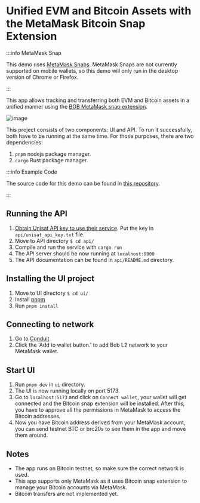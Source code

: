 # Unified EVM and Bitcoin Assets with the MetaMask Bitcoin Snap Extension

:::info MetaMask Snap

This demo uses [MetaMask Snaps](https://metamask.io/snaps/). MetaMask Snaps are not currently supported on mobile wallets, so this demo will only run in the desktop version of Chrome or Firefox.

:::

This app allows tracking and transferring both EVM and Bitcoin assets in a unified manner using the [BOB MetaMask snap extension](https://github.com/bob-collective/btcsnap).

![image](https://github.com/bob-collective/demo-unified-assets-tracker/assets/47864599/c13783e0-5cbe-4a30-89d7-3c12a39cb408)

This project consists of two components: UI and API. To run it successfully, both have to be running at the same time. For those purposes, there are two dependencies:

1. `pnpm` nodejs package manager.
2. `cargo` Rust package manager.

:::info Example Code

The source code for this demo can be found in [this repository](https://github.com/bob-collective/demo-unified-assets-tracker/).

:::

## Running the API

1. [Obtain Unisat API key to use their service](https://docs.unisat.io/dev/open-api#getting-an-api-key). Put the key in `api/unisat_api_key.txt` file.
2. Move to API directory `$ cd api/`
3. Compile and run the service with `cargo run`
4. The API server should be now running at `localhost:8000`
5. The API documentation can be found in `api/README.md` directory.

## Installing the UI project

1. Move to UI directory `$ cd ui/`
2. Install [pnpm](https://pnpm.io/installation)
3. Run `pnpm install`

## Connecting to network

1. Go to [Conduit](https://app.conduit.xyz/published/view/fluffy-bob-7mjgi9pmtg)
2. Click the 'Add to wallet button.' to add Bob L2 network to your MetaMask wallet.

## Start UI

1. Run `pnpm dev` in `ui` directory.
2. The UI is now running locally on port 5173.
3. Go to `localhost:5173` and click on `Connect wallet`, your wallet will get connected and the Bitcoin snap extension will be installed. After this, you have to approve all the permissions in MetaMask to access the Bitcoin addresses.
4. Now you have Bitcoin address derived from your MetaMask account, you can send testnet BTC or brc20s to see them in the app and move them around.

## Notes

- The app runs on Bitcoin testnet, so make sure the correct network is used.
- This app supports only MetaMask as it uses Bitcoin snap extension to manage your Bitcoin accounts via MetaMask.
- Bitcoin transfers are not implemented yet.
